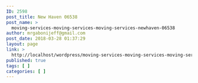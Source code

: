 ```yaml
---
ID: 2598
post_title: New Haven 06538
post_name: >
  moving-services-moving-services-moving-services-newhaven-06538
author: mrgabonijeff@gmail.com
post_date: 2018-03-28 01:37:29
layout: page
link: >
  http://localhost/wordpress/moving-services-moving-services-moving-services-newhaven-06538/
published: true
tags: [ ]
categories: [ ]
---
```

